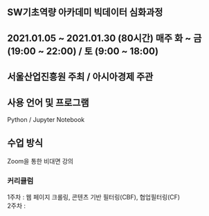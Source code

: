 ## SW기초역량 아카데미 빅데이터 심화과정
## 2021.01.05 ~ 2021.01.30 (80시간) 매주 화 ~ 금(19:00 ~ 22:00) / 토 (9:00 ~ 18:00)
## 서울산업진흥원 주최 / 아시아경제 주관

## 사용 언어 및 프로그램
Python / Jupyter Notebook

## 수업 방식
Zoom을 통한 비대면 강의<br>

### 커리큘럼
1주차 : 웹 페이지 크롤링, 콘텐츠 기반 필터링(CBF), 협업필터링(CF)<br>
2주차 : 
